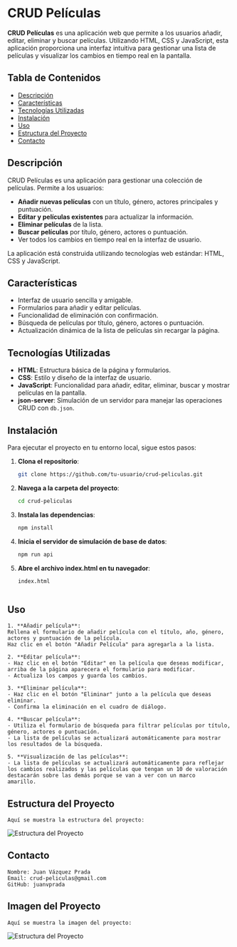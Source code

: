 # CRUD Películas

**CRUD Películas** es una aplicación web que permite a los usuarios añadir, editar, eliminar y buscar películas. Utilizando HTML, CSS y JavaScript, esta aplicación proporciona una interfaz intuitiva para gestionar una lista de películas y visualizar los cambios en tiempo real en la pantalla.

## Tabla de Contenidos

- [Descripción](#descripción)
- [Características](#características)
- [Tecnologías Utilizadas](#tecnologías-utilizadas)
- [Instalación](#instalación)
- [Uso](#uso)
- [Estructura del Proyecto](#estructura-del-proyecto)
- [Contacto](#contacto)

## Descripción

CRUD Películas es una aplicación para gestionar una colección de películas. Permite a los usuarios:

- **Añadir nuevas películas** con un título, género, actores principales y puntuación.
- **Editar y películas existentes** para actualizar la información.
- **Eliminar películas** de la lista.
- **Buscar películas** por título, género, actores o puntuación.
- Ver todos los cambios en tiempo real en la interfaz de usuario.

La aplicación está construida utilizando tecnologías web estándar: HTML, CSS y JavaScript.

## Características

- Interfaz de usuario sencilla y amigable.
- Formularios para añadir y editar películas.
- Funcionalidad de eliminación con confirmación.
- Búsqueda de películas por título, género, actores o puntuación.
- Actualización dinámica de la lista de películas sin recargar la página.

## Tecnologías Utilizadas

- **HTML**: Estructura básica de la página y formularios.
- **CSS**: Estilo y diseño de la interfaz de usuario.
- **JavaScript**: Funcionalidad para añadir, editar, eliminar, buscar y mostrar películas en la pantalla.
- **json-server**: Simulación de un servidor para manejar las operaciones CRUD con `db.json`.

## Instalación

Para ejecutar el proyecto en tu entorno local, sigue estos pasos:

1. **Clona el repositorio**:
   ```bash
   git clone https://github.com/tu-usuario/crud-peliculas.git

2. **Navega a la carpeta del proyecto**:
   ```bash
   cd crud-peliculas

3. **Instala las dependencias**:
    ```bash
    npm install

4. **Inicia el servidor de simulación de base de datos**:
    ```bash
    npm run api

5. **Abre el archivo index.html en tu navegador**:
    ```bash
    index.html



## Uso

    1. **Añadir película**:
    Rellena el formulario de añadir película con el título, año, género, actores y puntuación de la película.
    Haz clic en el botón "Añadir Película" para agregarla a la lista.

    2. **Editar película**:
    - Haz clic en el botón "Editar" en la película que deseas modificar, arriba de la página aparecera el formulario para modificar.
    - Actualiza los campos y guarda los cambios.

    3. **Eliminar película**:
    - Haz clic en el botón "Eliminar" junto a la película que deseas eliminar.
    - Confirma la eliminación en el cuadro de diálogo.

    4. **Buscar película**:
    - Utiliza el formulario de búsqueda para filtrar películas por título, género, actores o puntuación.
    - La lista de películas se actualizará automáticamente para mostrar los resultados de la búsqueda.

    5. **Visualización de las películas**:
    - La lista de películas se actualizará automáticamente para reflejar los cambios realizados y las películas que tengan un 10 de valoración destacarán sobre las demás porque se van a ver con un marco
    amarillo.

## Estructura del Proyecto
    Aquí se muestra la estructura del proyecto:

![Estructura del Proyecto](https://raw.githubusercontent.com/juanvprada/PracticandoCRUD/main/assets/images/Estructura.JPG)

## Contacto

    Nombre: Juan Vázquez Prada
    Email: crud-peliculas@gmail.com
    GitHub: juanvprada


## Imagen del Proyecto
    Aquí se muestra la imagen del proyecto:

![Estructura del Proyecto](https://raw.githubusercontent.com/juanvprada/PracticandoCRUD/main/assets/images/Pantallazo.JPG)



